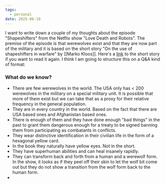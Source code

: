 ```yaml
---
tags:
  - personal
date: 2025-06-10
---
```

I want to write down a couple of my thoughts about the episode "Shapeshifters" from the Netflix show "Love Death and Robots". 
The premise of the episode is that werewolves exist and that they are now part of the military and it is based on the short story "On the use of shapeshifters in warfare" by [[Marko Kloos]]. Here's a [link](https://read.amazon.com/?_encoding=UTF8&asin=B07PR7KKP8&consumptionLimitReached=false&deviceAccountIds=A03221121G45J2DNJEHDN&excludedDevices=A3MRKU1X9OYN85&hasMultimedia=false&requiredCapabilities=EBOK_PURCHASE_ALLOWED&ref=yb_qv_ov_kndl_rn_rw&yourBooksUrl=https%3A%2F%2Fwww.amazon.com%2Fyour-books%3Fpd_rd_w%3DN8Ycm%26content-id%3Damzn1.sym.3f613fae-ff47-43cd-b4e5-ae56f2e3df5c%253Aamzn1.sym.3f613fae-ff47-43cd-b4e5-ae56f2e3df5c%26pf_rd_p%3D3f613fae-ff47-43cd-b4e5-ae56f2e3df5c%26pf_rd_r%3DZXY5S9XYMP9SDGA9H0T0%26pd_rd_wg%3Da5OTV%26pd_rd_r%3Dffce5d8e-22db-403e-842a-da704e83d20d%26qid%3D1749583061%26ref_%3Dsxts_snpl_2_0_3f613fae-ff47-43cd-b4e5-ae56f2e3df5c%26ccs_id%3Da705999b-3475-4c21-ba11-8709249b23d4%26filtersMapping%3D%257B%2522contentFilter%2522%253A%255B%257B%2522name%2522%253A%2522Group%2Bmy%2Bseries%2Bbooks%2522%252C%2522id%2522%253A%2522Z3JvdXBfbXlfc2VyaWVzX2Jvb2tz%2522%252C%2522supportedViews%2522%253A%255B%2522all_titles%2522%255D%252C%2522shouldBeBlockedOnQuery%2522%253Atrue%257D%255D%257D%26ref_%3Dyb_ip_kwf_rn_a) to the short story if you want to read it again. 
I think I am going to structure this on a Q&A kind of format: 
### What do we know? 
- There are few werewolves in the world. The USA only has < 200 werewolves in the military on a special military unit. It is possible that more of them exist but we can take that as a proxy for their relative frequency in the general population. 
- They are in every country in the world. Based on the fact that there are USA based ones and Afghanistan based ones. 
- There is enough of them and they have done enough "bad things" in the past to grant them dangerous enough for a treaty to be signed banning them from participating as combatants in conflicts. 
- They wear distinctive identification in their civilian life in the form of a hexagonal yellow card. 
- In the book they naturally have yellow eyes. Not in the short. 
- They have superhuman abilities and can heal insanely rapidly. 
- They can transform back and forth from a human and a werewolf form. In the show, it looks as if they peel off their skin to let the wolf bit come out but they do not show a transition from the wolf form back to the human form. 
- 


